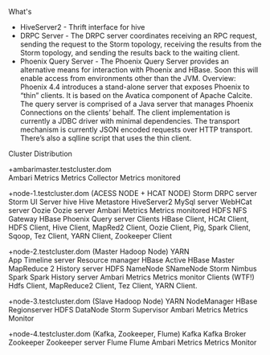 What's
  - HiveServer2 - Thrift interface for hive
  - DRPC Server - The DRPC server coordinates receiving an RPC request, sending the request to the Storm topology, receiving the results from the Storm topology, and sending the results back to the waiting client.
  - Phoenix Query Server - The Phoenix Query Server provides an alternative means for interaction with Phoenix and HBase. Soon this will enable access from environments other than the JVM.
            Overview:
                Phoenix 4.4 introduces a stand-alone server that exposes Phoenix to “thin” clients. It is based on the Avatica component of Apache Calcite. The query server is comprised of a Java server that manages Phoenix Connections on the clients’ behalf. The client implementation is currently a JDBC driver with minimal dependencies. The transport mechanism is currently JSON encoded requests over HTTP transport. There’s also a sqlline script that uses the thin client.



Cluster Distribution

  +ambarimaster.testcluster.dom  
    Ambari Metrics
      Metrics Collector
      Metrics monitored

  +node-1.testcluster.dom (ACESS NODE + HCAT NODE)
    Storm
      DRPC server
      Storm UI Server
    hive
      Hive Metastore
      HiveServer2
      MySql server
      WebHCat server
    Oozie
      Oozie server
    Ambari Metrics
      Metrics monitored
    HDFS
      NFS Gateway
    HBase
      Phoenix Query server
    Clients
      HBase Client, HCAt Client, HDFS Client, Hive Client, MapRed2 Client, Oozie Client, Pig, Spark Client, Sqoop, Tez Client, YARN Client, Zookeeper Client


  +node-2.testcluster.dom (Master Hadoop Node)
    YARN  
      App Timeline server
      Resource manager
    HBase
      Active HBase Master
    MapReduce 2
      History server
    HDFS
      NameNode
      SNameNode
    Storm
      Nimbus
    Spark
      Spark History server
    Ambari Metrics
      Metrics monitor
    Clients (WTF!)
      Hdfs Client, MapReduce2 Client, Tez Client, YARN Client.

  +node-3.testcluster.dom (Slave Hadoop Node)
    YARN
      NodeManager
    HBase
      Regionserver
    HDFS
      DataNode
    Storm
      Supervisor
    Ambari Metrics
      Metrics Monitor

  +node-4.testcluster.dom (Kafka, Zookeeper, Flume)
    Kafka
      Kafka Broker
    Zookeeper
      Zookeeper server
    Flume
      Flume
    Ambari Metrics
      Metrics Monitor

